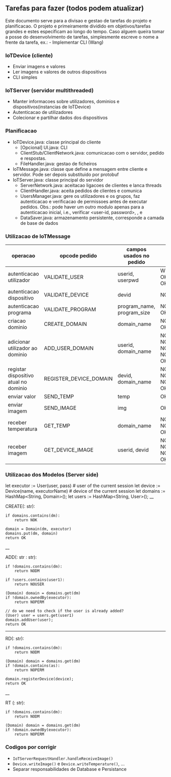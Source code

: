 ## Tarefas para fazer (todos podem atualizar)

Este documento serve para a divisao e gestao de tarefas do projeto e planificacao.
O projeto e primeiramente dividido em objetivos/tarefas grandes e estes especificam ao longo do tempo.
Caso alguem queira tomar a posse do desenvolvimento de tarefas, simplesmente escreve o nome a frente da tarefa, ex.: - Implementar CLI (Wang)

### IoTDevice (cliente)
- Enviar imagens e valores
- Ler imagens e valores de outros dispositivos
- CLI simples

### IoTServer (servidor multithreaded)
- Manter informacoes sobre utilizadores, dominios e dispositivos(instancias de IoTDevice)
- Autenticacao de utilizadores
- Colecionar e partilhar dados dos dispositivos

### Planificacao
- IoTDevice.java: classe principal do cliente 
    - [Opcional] UI.java: CLI 
    - ClientStub/ClientNetwork.java: comunicacao com o servidor, pedido e respostas. 
    - FileHandler.java: gestao de ficheiros
- IoTMessage.java: classe que define a mensagem entre cliente e servidor. Pode ser depois substituido por protobuf 
- IoTServer.java: classe principal do servidor
    - ServerNetwork.java: aceitacao ligacoes de clientes e lanca threads
    - ClientHandler.java: aceita pedidos de clientes e comunica 
    - UsersManager.java: gere os utilizadores e os grupos, faz autenticacao e verificacao de permissoes antes de executar pedidos. Obs.: pode haver um outro modulo apenas para a autenticacao inicial, i.e., verificar <user-id, password>, <device-id>, <program-name> e <program-size>
    - DataSaver.java: armazenamento persistente, corresponde a camada de base de dados

### Utilizacao de IoTMessage
| operacao | opcode pedido | campos usados no pedido | opcode resposta |
| ----- | ----- | ----- | ----- |
| autenticacao utilizador | VALIDATE_USER | userid, userpwd | WRONG_PWD, OK_NEW_USER, OK_USER |
| autenticacao dispositivo | VALIDATE_DEVICE | devid | NOK_DEVID, OK_DEVID |
| autenticacao programa | VALIDATE_PROGRAM | program_name, program_size | NOK_TESTED, OK_TESTED |
| criacao dominio | CREATE_DOMAIN | domain_name | NOK_ALREADY_EXISTS, OK_ACCEPTED |
| adicionar utilizador ao dominio | ADD_USER_DOMAIN | userid, domain_name | NOK_NO_USER, NOK_NO_DOMAIN, NOK_NO_PERMISSIONS, NOK_ALREADY_EXISTS, OK_ACCEPTED |
| registar dispositivo atual no dominio | REGISTER_DEVICE_DOMAIN | devid, domain_name | NOK_NO_DOMAIN, NOK_NO_PERMISSIONS, NOK_ALREADY_EXISTS, OK_ACCEPTED |
| enviar valor | SEND_TEMP | temp | OK_ACCEPTED |
| enviar imagem | SEND_IMAGE | img | OK_ACCEPTED |
| receber temperatura | GET_TEMP | domain_name | NOK_NO_PERMISSIONS, NOK_NO_DOMAIN, OK_ACCEPTED |
| receber imagem | GET_DEVICE_IMAGE | userid, devid | NOK_NO_PERMISSIONS, NOK_NO_USER, NOK_NO_DATE, OK_ACCEPTED |
### Utilizacao dos Modelos (Server side)
let executor := User(user, pass) # user of the current session
let device := Device(name, executorName) # device of the current session
let domains := HashMap<String, Domain>();
let users := HashMap<String, User>();
__

CREATE(<dm>: str):

    if domains.contains(dm):
        return NOK

    domain = Domain(dm, executor)
    domains.put(dm, domain)
    return OK
__

ADD(<user1>: str <dm>: str):

    if !domains.contains(dm):
        return NODM

    if !users.contains(user1):
        return NOUSER

    (Domain) domain = domains.get(dm)
    if !domain.ownedBy(executor):
        return NOPERM

    // do we need to check if the user is already added?
    (User) user = users.get(user1)
    domain.addUser(user);
    return OK

___

RD(<dm>: str):

    if !domains.contains(dm):
        return NODM

    (Domain) domain = domains.get(dm)
    if !domain.contains(as):
        return NOPERM
    
    domain.registerDevice(device);
    return OK

__

RT (<dm>: str):

    if !domains.contains(dm):
        return NODM

    (Domain) domain = domains.get(dm)
    if !domain.ownedBy(executor):
        return NOPERM

### Codigos por corrigir
- `IoTServerRequestHandler.handleReceiveImage()`
- `Device.writeImage()` e `Device.writeTemperature()`, ...
- Separar responsabilidades de Database e Persistance
